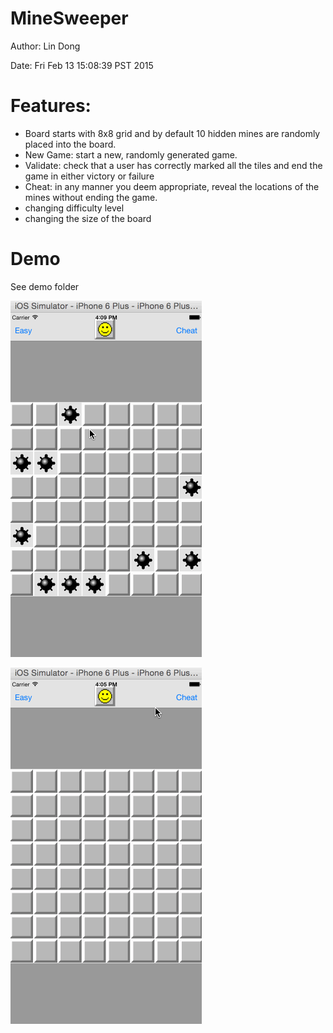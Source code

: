 # MineSweeper

Author: Lin Dong

Date: Fri Feb 13 15:08:39 PST 2015

# Features:

* Board starts with 8x8 grid and by default 10 hidden mines are randomly placed into the board.
* New Game: start a new, randomly generated game.
* Validate: check that a user has correctly marked all the tiles and end the game in either victory or failure
* Cheat: in any manner you deem appropriate, reveal the locations of the mines without ending the game.
* changing difficulty level
* changing the size of the board

# Demo

See demo folder

![](./demo/demo.gif)

![](./demo/resize_reset.gif)



